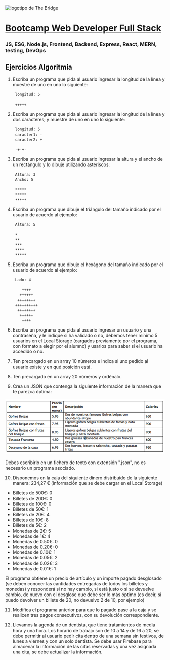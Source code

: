 ![logotipo de The Bridge](https://user-images.githubusercontent.com/27650532/77754601-e8365180-702b-11ea-8bed-5bc14a43f869.png  "logotipo de The Bridge")


# [Bootcamp Web Developer Full Stack](https://www.thebridge.tech/bootcamps/bootcamp-fullstack-developer/)
### JS, ES6, Node.js, Frontend, Backend, Express, React, MERN, testing, DevOps

## Ejercicios Algoritmia


1. Escriba un programa que pida al usuario ingresar la longitud de la línea y muestre de uno en uno lo siguiente: 

        longitud: 5

        +++++


2. Escriba un programa que pida al usuario ingresar la longitud de la línea y dos caracteres;  y muestre de uno en uno lo siguiente:
 
        longitud: 5
        caracter1: -
        caracter2: +

        -+-+-

3. Escriba un programa que pida al usuario ingresar la altura y el ancho de un rectángulo y lo dibuje utilizando asteriscos:
        
        
        Altura: 3
        Ancho: 5

        *****
        *****
        *****


4. Escriba un programa que dibuje el triángulo del tamaño indicado por el usuario de acuerdo al ejemplo:

        Altura: 5

        *
        **
        ***
        ****
        *****

5. Escriba un programa que dibuje el hexágono del tamaño indicado por el usuario de acuerdo al ejemplo:

        Lado: 4

           ++++
          ++++++
         ++++++++
        ++++++++++
         ++++++++
          ++++++
           ++++

6. Escriba un programa que pida al usuario ingresar un usuario y una contraseña,  y le indique si ha validado o no, debemos tener mínimo 5 usuarios en el Local Storage (cargados previamente por el programa, con formato a elegir por el alumno) y usarlos para saber si el usuario ha accedido o no.

7. Ten precargado en un array 10 números e indica si uno pedido al usuario existe y en qué posición está.

8. Ten precargado en un array 20 números y ordénalo.

9. Crea un JSON que contenga la siguiente información de la manera que te parezca óptima:

![img](../../assets/js_avanzado/clase12/Ejercicio_9_Algoritmia.png)

Debes escribirlo en un fichero de texto con extensión ".json", no es necesario un programa asociado.

10. Disponemos en la caja del siguiente dinero distribuido de la siguiente manera: 234,27 € (información que se debe cargar en el Local Storage)
- Billetes de 500€: 0
- Billetes de 200€: 0
- Billetes de 100€: 0
- Billetes de 50€: 1 
- Billetes de 20€: 4
- Billetes de 10€: 8
- Billetes de 5€: 2
- Monedas de 2€: 5
- Monedas de 1€: 4
- Monedas de 0.50€: 0
- Monedas de 0.20€: 0
- Monedas de 0.10€: 1
- Monedas de 0.05€: 2
- Monedas de 0.02€: 3
- Monedas de 0.01€: 1

El programa obtiene un precio de artículo y un importe pagado desglosado (se deben conocer las cantidades entregadas de todos los billetes y monedas) y responderá si no hay cambio, si está justo o si se devuelve cambio, de nuevo con el desglose que debe ser lo más óptimo (es decir, si puedo devolver un billete de 20, no devuelvo 2 de 10, por ejemplo)

11. Modifica el programa anterior para que lo pagado pase a la caja y se realicen tres pagos consecutivos, con su devolución correspondiente.

12. Llevamos la agenda de un dentista, que tiene tratamientos de media hora y una hora. Los horario de trabajo son de 10 a 14 y de 16 a 20, se debe permitir al usuario pedir cita dentro de una semana sin festivos, de lunes a viernes y con un solo dentista. Se debe usar Firebase para almacenar la información de las citas reservadas y una vez asignada una cita, se debe actualizar la información. 